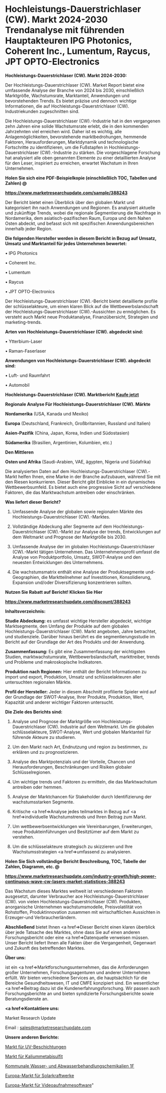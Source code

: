 # Hochleistungs-Dauerstrichlaser (CW). Markt 2024-2030 Trendanalyse mit führenden Hauptakteuren IPG Photonics, Coherent Inc., Lumentum, Raycus, JPT OPTO-Electronics

<strong>Hochleistungs-Dauerstrichlaser (CW). Markt 2024-2030:</strong>

Der Hochleistungs-Dauerstrichlaser (CW). Market Report bietet eine umfassende Analyse der Branche von 2024 bis 2030, einschließlich Marktgröße, Wachstumsrate, Marktanteil, Anwendungen und bevorstehenden Trends. Es bietet präzise und dennoch wichtige Informationen, die auf Hochleistungs-Dauerstrichlaser (CW). Industriekunden zugeschnitten sind.

Die Hochleistungs-Dauerstrichlaser (CW).-Industrie hat in den vergangenen zehn Jahren eine solide Wachstumsrate erlebt, die in den kommenden Jahrzehnten viel erreichen wird. Daher ist es wichtig, alle Anlagemöglichkeiten, bevorstehende marktbedrohungen, hemmende Faktoren, Herausforderungen, Marktdynamik und technologische Fortschritte zu identifizieren, um die Fußstapfen in Hochleistungs-Dauerstrichlaser (CW).-Industrie zu stärken. Die vorgeschlagene Forschung hat analysiert alle oben genannten Elemente zu einer detaillierten Analyse für den Leser, inspiriert zu erreichen, erwartet Wachstum in Ihren Unternehmen.



<strong>Holen Sie sich eine PDF-Beispielkopie (einschließlich TOC, Tabellen und Zahlen) @
</strong>

<strong><a href=https://www.marketresearchupdate.com/sample/388243>

<strong>https://www.marketresearchupdate.com/sample/388243</u></font></a></strong></strong>

Der Bericht bietet einen Überblick über den globalen Markt und kategorisiert ihn nach Anwendungen und Regionen. Es analysiert aktuelle und zukünftige Trends, wobei die regionale Segmentierung die Nachfrage in Nordamerika, dem asiatisch-pazifischen Raum, Europa und dem Nahen Osten abdeckt, und befasst sich mit spezifischen Anwendungsbereichen innerhalb jeder Region.



<strong>Die folgenden Hersteller werden in diesem Bericht in Bezug auf Umsatz, Umsatz und Marktanteil für jedes Unternehmen bewertet:</strong>

• IPG Photonics

• Coherent Inc.

• Lumentum

• Raycus

• JPT OPTO-Electronics

Der Hochleistungs-Dauerstrichlaser (CW).-Bericht bietet detaillierte profile der schlüsselakteure, um einen klaren Blick auf die Wettbewerbslandschaft der Hochleistungs-Dauerstrichlaser (CW).-Aussichten zu ermöglichen. Es versteht auch Markt neue Produktanalyse, Finanzübersicht, Strategien und marketing-trends.



<strong>Arten von Hochleistungs-Dauerstrichlaser (CW). abgedeckt sind:</strong>

• Ytterbium-Laser

• Raman-Faserlaser



<strong>Anwendungen von Hochleistungs-Dauerstrichlaser (CW). abgedeckt sind:</strong>

• Luft- und Raumfahrt

• Automobil



<strong>Hochleistungs-Dauerstrichlaser (CW). Marktbericht <a href=https://www.marketresearchupdate.com/buynow/388243>Kaufe jetzt</a></strong>



<strong>Regionale Analyse Für Hochleistungs-Dauerstrichlaser (CW). Märkte</strong>



<strong>Nordamerika</strong> (USA, Kanada und Mexiko)



<strong>Europa</strong> (Deutschland, Frankreich, Großbritannien, Russland und Italien)



<strong>Asien-Pazifik</strong> (China, Japan, Korea, Indien und Südostasien)



<strong>Südamerika</strong> (Brasilien, Argentinien, Kolumbien, etc.)



<strong>Den Mittleren</strong> 

<strong>Osten und Afrika</strong> (Saudi-Arabien, VAE, ägypten, Nigeria und Südafrika)

Die analysierten Daten auf dem Hochleistungs-Dauerstrichlaser (CW).-Markt helfen Ihnen, eine Marke in der Branche aufzubauen, während Sie mit den Riesen konkurrieren. Dieser Bericht gibt Einblicke in ein dynamisches Wettbewerbsumfeld. Es bietet auch eine progressive Sicht auf verschiedene Faktoren, die das Marktwachstum antreiben oder einschränken.



<strong>Was liefert dieser Bericht?</strong>

1. Umfassende Analyse der globalen sowie regionalen Märkte des Hochleistungs-Dauerstrichlaser (CW).-Marktes.

2. Vollständige Abdeckung aller Segmente auf dem Hochleistungs-Dauerstrichlaser (CW).-Markt zur Analyse der trends, Entwicklungen auf dem Weltmarkt und Prognose der Marktgröße bis 2030.

3. Umfassende Analyse der im globalen Hochleistungs-Dauerstrichlaser (CW).-Markt tätigen Unternehmen. Das Unternehmensprofil umfasst die Analyse von Produktportfolio, Umsatz, SWOT-Analyse und den neuesten Entwicklungen des Unternehmens.

4. Die wachstumsmatrix enthält eine Analyse der Produktsegmente und-Geographien, die Marktteilnehmer auf Investitionen, Konsolidierung, Expansion und/oder Diversifizierung konzentrieren sollten.



<strong>Nutzen Sie Rabatt auf Bericht! Klicken Sie Hier
</strong>

<strong><a href=https://www.marketresearchupdate.com/discount/388243>https://www.marketresearchupdate.com/discount/388243</b></u></font></strong></a>



<strong>Inhaltsverzeichnis:</strong>



<strong>Studie Abdeckung:</strong> es umfasst wichtige Hersteller abgedeckt, wichtige Marktsegmente, den Umfang der Produkte auf dem globalen Hochleistungs-Dauerstrichlaser (CW). Markt angeboten, Jahre betrachtet, und studienziele. Darüber hinaus berührt es die segmentierungsstudie im Bericht auf der Grundlage der Art des Produkts und der Anwendung.



<strong>Zusammenfassung:</strong> Es gibt eine Zusammenfassung der wichtigsten Studien, marktwachstumsrate, Wettbewerbslandschaft, markttreiber, trends und Probleme und makroskopische Indikatoren.



<strong>Produktion nach Regionen:</strong> Hier enthält der Bericht Informationen zu import und export, Produktion, Umsatz und schlüsselakteuren aller untersuchten regionalen Märkte.



<strong>Profil der Hersteller:</strong> Jeder in diesem Abschnitt profilierte Spieler wird auf der Grundlage der SWOT-Analyse, Ihrer Produkte, Produktion, Wert, Kapazität und anderer wichtiger Faktoren untersucht.



<strong>Die Ziele des Berichts sind:</strong>

1) Analyse und Prognose der Marktgröße von Hochleistungs-Dauerstrichlaser (CW). Industrie auf dem Weltmarkt.
Um die globalen schlüsselakteure, SWOT-Analyse, Wert und globalen Marktanteil für führende Akteure zu studieren.

2) Um den Markt nach Art, Endnutzung und region zu bestimmen, zu erklären und zu prognostizieren.

3) Analyse des Marktpotenzials und der Vorteile, Chancen und Herausforderungen, Beschränkungen und Risiken globaler Schlüsselregionen.

4) Um wichtige trends und Faktoren zu ermitteln, die das Marktwachstum antreiben oder hemmen.

5) Analyse der Marktchancen für Stakeholder durch Identifizierung der wachstumsstarken Segmente.

6) Kritische <a href=>Analyse</a> jedes teilmarktes in Bezug auf <a href=>individuelle</a> Wachstumstrends und Ihren Beitrag zum Markt.

7) Um wettbewerbsentwicklungen wie Vereinbarungen, Erweiterungen, neue Produkteinführungen und Besitztümer auf dem Markt zu verstehen.

8) Um die schlüsselakteure strategisch zu skizzieren und Ihre Wachstumsstrategien <a href=>umfassend</a> zu analysieren.



<strong>Holen Sie Sich vollständige Bericht Beschreibung, TOC, Tabelle der Zahlen, Diagramm, etc. @ </strong>

<strong><a href=https://www.marketresearchupdate.com/industry-growth/high-power-continuous-wave-cw-lasers-market-statistices-388243>https://www.marketresearchupdate.com/industry-growth/high-power-continuous-wave-cw-lasers-market-statistices-388243</a></font></strong>

Das Wachstum dieses Marktes weltweit ist verschiedenen Faktoren ausgesetzt, darunter Verbraucher ace Hochleistungs-Dauerstrichlaser (CW). von vielen Hochleistungs-Dauerstrichlaser (CW). Produkten, anorganische Unternehmen wachstumsmodelle, Preisvolatilität von Rohstoffen, Produktinnovation zusammen mit wirtschaftlichen Aussichten in Erzeuger-und Verbraucherländern.



<strong>Abschließend</strong> bietet Ihnen <a href=>Dieser</a> Bericht einen klaren überblick über jede Tatsache des Marktes, ohne dass Sie auf einen anderen Forschungsbericht oder eine <a href=>Datenquelle</a> verweisen müssen. Unser Bericht liefert Ihnen alle Fakten über die Vergangenheit, Gegenwart und Zukunft des betreffenden Marktes.



<strong>Über uns:</strong>

 ist ein <a href=>Marktfors</a>chungsunternehmen, das die Anforderungen großer Unternehmen, Forschungsagenturen und anderer Unternehmen erfüllt. Wir bieten verschiedene Services an, die hauptsächlich für die Bereiche Gesundheitswesen, IT und CMFE konzipiert sind. Ein wesentlicher <a href=>Beitrag</a> dazu ist die Kundenerfahrungsforschung. Wir passen auch Forschungsberichte an und bieten syndizierte Forschungsberichte sowie Beratungsdienste an.



<strong><a href=>Kontaktiere uns:</a></strong>

Market Research Update

Email : sales@marketresearchupdate.com



<strong>Unsere anderen Berichte:</strong>

<a href=https://www.linkedin.com/pulse/ultraviolet-uv-coatings-market-size-analysis>Markt für UV-Beschichtungen</a>

<a href=https://www.linkedin.com/pulse/potassium-metabisulfite-market-report-2023-top-company>Markt für Kaliummetabisulfit</a>

<a href=https://www.linkedin.com/pulse/municipal-water-wastewater-treatment-chemicals-1f>Kommunale Wasser- und Abwasserbehandlungschemikalien 1F</a>

<a href=https://www.linkedin.com/pulse/europe-solar-power-plants-market-2023>Europa-Markt für Solarkraftwerke</a>

<a href=https://www.linkedin.com/pulse/europe-video-capture-software-market-2023-demand-247af/>Europa-Markt für Videoaufnahmesoftware</a>"
